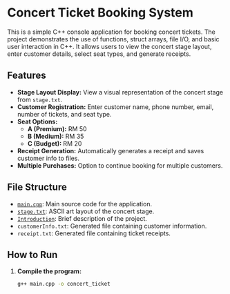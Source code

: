 # Concert Ticket Booking System

This is a simple C++ console application for booking concert tickets. The project demonstrates the use of functions, struct arrays, file I/O, and basic user interaction in C++. It allows users to view the concert stage layout, enter customer details, select seat types, and generate receipts.

## Features

- **Stage Layout Display:** View a visual representation of the concert stage from `stage.txt`.
- **Customer Registration:** Enter customer name, phone number, email, number of tickets, and seat type.
- **Seat Options:**
  - **A (Premium):** RM 50
  - **B (Medium):** RM 35
  - **C (Budget):** RM 20
- **Receipt Generation:** Automatically generates a receipt and saves customer info to files.
- **Multiple Purchases:** Option to continue booking for multiple customers.

## File Structure

- [`main.cpp`](main.cpp): Main source code for the application.
- [`stage.txt`](stage.txt): ASCII art layout of the concert stage.
- [`Introduction`](Introduction): Brief description of the project.
- `customerInfo.txt`: Generated file containing customer information.
- `receipt.txt`: Generated file containing ticket receipts.

## How to Run

1. **Compile the program:**
   ```sh
   g++ main.cpp -o concert_ticket